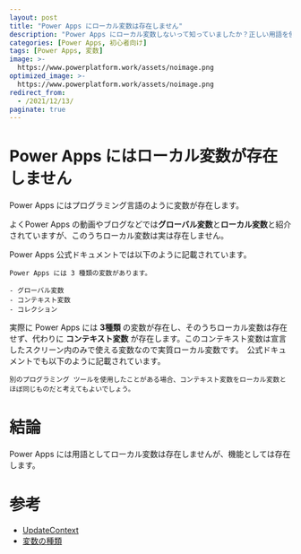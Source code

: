 ```yaml
---
layout: post
title: "Power Apps にローカル変数は存在しません"
description: "Power Apps にローカル変数しないって知っていましたか？正しい用語を使いましょう"
categories: [Power Apps, 初心者向け]
tags: [Power Apps, 変数]
image: >-
  https://www.powerplatform.work/assets/noimage.png
optimized_image: >-
  https://www.powerplatform.work/assets/noimage.png
redirect_from:
  - /2021/12/13/
paginate: true
---
```



# Power Apps にはローカル変数が存在しません

Power Apps にはプログラミング言語のように変数が存在します。

よくPower Apps の動画やブログなどでは**グローバル変数**と**ローカル変数**と紹介されていますが、このうちローカル変数は実は存在しません。

Power Apps 公式ドキュメントでは以下のように記載されています。

```
Power Apps には 3 種類の変数があります。

- グローバル変数
- コンテキスト変数
- コレクション

```

実際に Power Apps には **3種類** の変数が存在し、そのうちローカル変数は存在せず、代わりに **コンテキスト変数** が存在します。このコンテキスト変数は宣言したスクリーン内のみで使える変数なので実質ローカル変数です。　公式ドキュメントでも以下のように記載されています。


```
別のプログラミング ツールを使用したことがある場合、コンテキスト変数をローカル変数とほぼ同じものだと考えてもよいでしょう。
```

# 結論

Power Apps には用語としてローカル変数は存在しませんが、機能としては存在します。


# 参考

- [UpdateContext](https://docs.microsoft.com/ja-jp/powerapps/maker/canvas-apps/functions/function-updatecontext)
- [変数の種類](https://docs.microsoft.com/ja-jp/powerapps/maker/canvas-apps/working-with-variables#types-of-variables)

